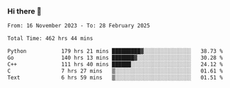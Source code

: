 ### Hi there 👋

<!--
**floyiac/floyiac** is a ✨ _special_ ✨ repository because its `README.md` (this file) appears on your GitHub profile.

Here are some ideas to get you started:

- 🔭 I’m currently working on ...
- 🌱 I’m currently learning ...
- 👯 I’m looking to collaborate on ...
- 🤔 I’m looking for help with ...
- 💬 Ask me about ...
- 📫 How to reach me: ...
- 😄 Pronouns: ...
- ⚡ Fun fact: ...
-->

<!--START_SECTION:waka-->

```txt
From: 16 November 2023 - To: 28 February 2025

Total Time: 462 hrs 44 mins

Python           179 hrs 21 mins █████████▓░░░░░░░░░░░░░░░   38.73 %
Go               140 hrs 13 mins ███████▓░░░░░░░░░░░░░░░░░   30.28 %
C++              111 hrs 40 mins ██████░░░░░░░░░░░░░░░░░░░   24.12 %
C                7 hrs 27 mins   ▒░░░░░░░░░░░░░░░░░░░░░░░░   01.61 %
Text             6 hrs 59 mins   ▒░░░░░░░░░░░░░░░░░░░░░░░░   01.51 %
```

<!--END_SECTION:waka-->
